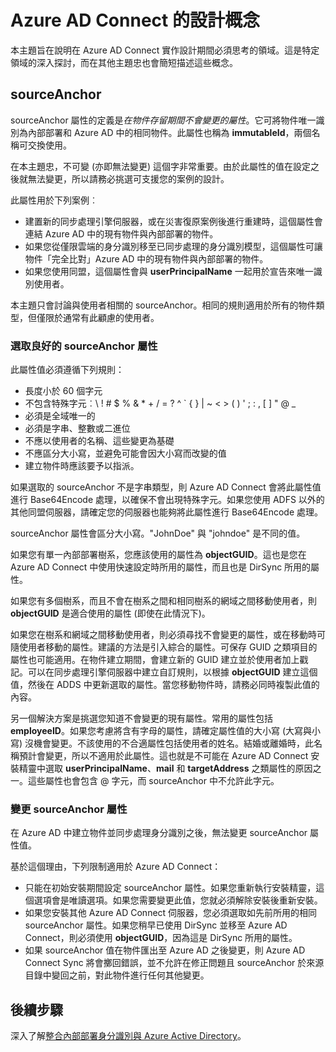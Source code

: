 <properties
   pageTitle="Azure AD Connect 設計概念 |Microsoft Azure"
   description="本主題詳細說明特定的實作設計領域"
   services="active-directory"
   documentationCenter=""
   authors="AndKjell"
   manager="stevenpo"
   editor=""/>

<tags
   ms.service="active-directory"
   ms.devlang="na"
   ms.topic="article"
   ms.tgt_pltfrm="na"
   ms.workload="Identity"
   ms.date="10/13/2015"
   ms.author="andkjell"/>

# Azure AD Connect 的設計概念
本主題旨在說明在 Azure AD Connect 實作設計期間必須思考的領域。這是特定領域的深入探討，而在其他主題忠也會簡短描述這些概念。

## sourceAnchor
sourceAnchor 屬性的定義是*在物件存留期間不會變更的屬性*。它可將物件唯一識別為內部部署和 Azure AD 中的相同物件。此屬性也稱為 **immutableId**，兩個名稱可交換使用。

在本主題忠，不可變 (亦即無法變更) 這個字非常重要。由於此屬性的值在設定之後就無法變更，所以請務必挑選可支援您的案例的設計。

此屬性用於下列案例︰

- 建置新的同步處理引擎伺服器，或在災害復原案例後進行重建時，這個屬性會連結 Azure AD 中的現有物件與內部部署的物件。
- 如果您從僅限雲端的身分識別移至已同步處理的身分識別模型，這個屬性可讓物件「完全比對」Azure AD 中的現有物件與內部部署的物件。
- 如果您使用同盟，這個屬性會與 **userPrincipalName** 一起用於宣告來唯一識別使用者。

本主題只會討論與使用者相關的 sourceAnchor。相同的規則適用於所有的物件類型，但僅限於通常有此顧慮的使用者。

### 選取良好的 sourceAnchor 屬性
此屬性值必須遵循下列規則：

- 長度小於 60 個字元
- 不包含特殊字元︰&#92; ! # $ % & * + / = ? ^ &#96; { } | ~ < > ( ) ' ; : , [ ] " @ \_
- 必須是全域唯一的
- 必須是字串、整數或二進位
- 不應以使用者的名稱、這些變更為基礎
- 不應區分大小寫，並避免可能會因大小寫而改變的值
- 建立物件時應該要予以指派。


如果選取的 sourceAnchor 不是字串類型，則 Azure AD Connect 會將此屬性值進行 Base64Encode 處理，以確保不會出現特殊字元。如果您使用 ADFS 以外的其他同盟伺服器，請確定您的伺服器也能夠將此屬性進行 Base64Encode 處理。

sourceAnchor 屬性會區分大小寫。"JohnDoe" 與 "johndoe" 是不同的值。

如果您有單一內部部署樹系，您應該使用的屬性為 **objectGUID**。這也是您在 Azure AD Connect 中使用快速設定時所用的屬性，而且也是 DirSync 所用的屬性。

如果您有多個樹系，而且不會在樹系之間和相同樹系的網域之間移動使用者，則 **objectGUID** 是適合使用的屬性 (即使在此情況下)。

如果您在樹系和網域之間移動使用者，則必須尋找不會變更的屬性，或在移動時可隨使用者移動的屬性。建議的方法是引入綜合的屬性。可保存 GUID 之類項目的屬性也可能適用。在物件建立期間，會建立新的 GUID 建立並於使用者加上戳記。可以在同步處理引擎伺服器中建立自訂規則，以根據 **objectGUID** 建立這個值，然後在 ADDS 中更新選取的屬性。當您移動物件時，請務必同時複製此值的內容。

另一個解決方案是挑選您知道不會變更的現有屬性。常用的屬性包括 **employeeID**。如果您考慮將含有字母的屬性，請確定屬性值的大小寫 (大寫與小寫) 沒機會變更。不該使用的不合適屬性包括使用者的姓名。結婚或離婚時，此名稱預計會變更，所以不適用於此屬性。這也就是不可能在 Azure AD Connect 安裝精靈中選取 **userPrincipalName**、**mail** 和 **targetAddress** 之類屬性的原因之一。這些屬性也會包含 @ 字元，而 sourceAnchor 中不允許此字元。


### 變更 sourceAnchor 屬性
在 Azure AD 中建立物件並同步處理身分識別之後，無法變更 sourceAnchor 屬性值。

基於這個理由，下列限制適用於 Azure AD Connect：

- 只能在初始安裝期間設定 sourceAnchor 屬性。如果您重新執行安裝精靈，這個選項會是唯讀選項。如果您需要變更此值，您就必須解除安裝後重新安裝。
- 如果您安裝其他 Azure AD Connect 伺服器，您必須選取如先前所用的相同 sourceAnchor 屬性。如果您稍早已使用 DirSync 並移至 Azure AD Connect，則必須使用 **objectGUID**，因為這是 DirSync 所用的屬性。
- 如果 sourceAnchor 值在物件匯出至 Azure AD 之後變更，則 Azure AD Connect Sync 將會擲回錯誤，並不允許在修正問題且 sourceAnchor 於來源目錄中變回之前，對此物件進行任何其他變更。

## 後續步驟
深入了解[整合內部部署身分識別與 Azure Active Directory](active-directory-aadconnect.md)。

<!---HONumber=Oct15_HO3-->